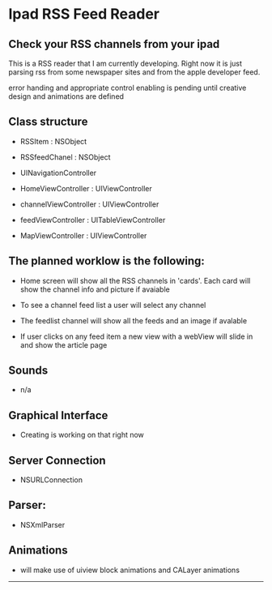 
Ipad RSS Feed Reader
==============

Check your RSS channels from your ipad
--------------


This is a RSS reader that I am currently developing. Right now it is just parsing rss from some newspaper sites and from the apple developer feed.


error handing and appropriate control enabling is pending until creative design and animations are defined


Class structure
--------------

- RSSItem : NSObject

- RSSfeedChanel : NSObject

- UINavigationController

- HomeViewController : UIViewController

- channelViewController : UIViewController

- feedViewController : UITableViewController

- MapViewController : UIViewController


The planned worklow is the following:
--------------

- Home screen will show all the RSS channels in 'cards'. Each card will show the channel info and picture if avaiable

- To see a channel feed list a user will select any channel

- The feedlist channel will show all the feeds and an image if avalable

- If user clicks on any feed item a new view with a webView will slide in and show the article page


Sounds
--------------

- n/a

Graphical Interface
--------------

- Creating is working on that right now


Server Connection
--------------

 - NSURLConnection


Parser:
--------------

- NSXmlParser


Animations
--------------

- will make use of uiview block animations and CALayer animations

*****

